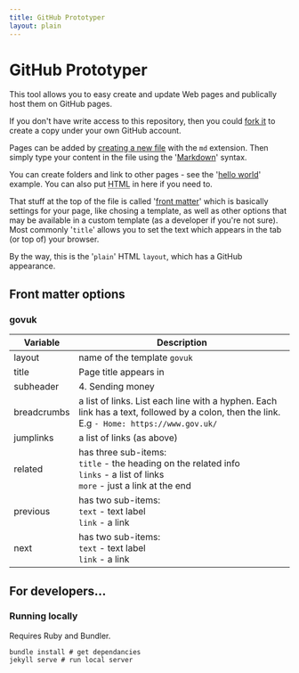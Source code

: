 ```yaml
---
title: GitHub Prototyper
layout: plain
---
```


# GitHub Prototyper

This tool allows you to easy create and update Web pages and publically host them on GitHub pages.

If you don't have write access to this repository, then you could [fork it](https://help.github.com/articles/fork-a-repo/) to create a copy under your own GitHub account.

Pages can be added by [creating a new file](https://github.com/blog/1436-moving-and-renaming-files-on-github) with the `md` extension. Then simply type your content in the file using the '[Markdown](https://help.github.com/articles/github-flavored-markdown/)' syntax.

You can create folders and link to other pages - see the '[hello world](http://matharden.github.io/github-prototyper/hello-world)' example. You can also put <abbr title="HyperText Mark-up Language">HTML</abbr> in here if you need to.

That stuff at the top of the file is called '[front matter](http://jekyllrb.com/docs/frontmatter/)' which is basically settings for your page, like chosing a template, as well as other options that may be available in a custom template (as a developer if you're not sure). Most commonly '`title`' allows you to set the text which appears in the tab (or top of) your browser.

By the way, this is the '`plain`' HTML `layout`, which has a GitHub appearance.

## Front matter options

### govuk

Variable      | Description
------------- | -----------
layout        | name of the template `govuk`
title         | Page title appears in 
subheader     | 4. Sending money
breadcrumbs   | a list of links. List each line with a hyphen. Each link has a text, followed by a colon, then the link. E.g `- Home: https://www.gov.uk/`
jumplinks     | a list of links (as above)
related       | has three sub-items:<br> `title` - the heading on the related info<br>`links` - a list of links<br>`more` - just a link at the end
previous      | has two sub-items:<br> `text` - text label<br>`link` - a link
next          | has two sub-items:<br> `text` - text label<br>`link` - a link

## For developers…

### Running locally

Requires Ruby and Bundler.

```shell
bundle install # get dependancies
jekyll serve # run local server
```

